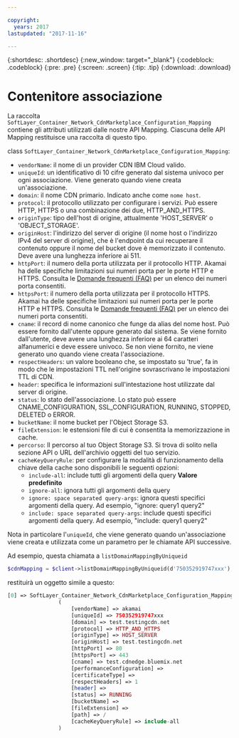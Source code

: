 ```yaml
---

copyright:
  years: 2017
lastupdated: "2017-11-16"

---
```


{:shortdesc: .shortdesc}
{:new_window: target="_blank"}
{:codeblock: .codeblock}
{:pre: .pre}
{:screen: .screen}
{:tip: .tip}
{:download: .download}  

# Contenitore associazione  
La raccolta `SoftLayer_Container_Network_CdnMarketplace_Configuration_Mapping` contiene gli attributi utilizzati dalle nostre API Mapping. Ciascuna delle API Mapping restituisce una raccolta di questo tipo.

class `SoftLayer_Container_Network_CdnMarketplace_Configuration_Mapping`:

* `vendorName`: il nome di un provider CDN IBM Cloud valido.
* `uniqueId`: un identificativo di 10 cifre generato dal sistema univoco per ogni associazione. Viene generato quando viene creata un'associazione.
* `domain`: il nome CDN primario. Indicato anche come `nome host`.
* `protocol`: il protocollo utilizzato per configurare i servizi. Può essere HTTP, HTTPS o una combinazione dei due, HTTP_AND_HTTPS.
* `originType`: tipo dell'host di origine, attualmente 'HOST_SERVER' o 'OBJECT_STORAGE'.
* `originHost`: l'indirizzo del server di origine (il nome host o l'indirizzo IPv4 del server di origine), che è l'endpoint da cui recuperare il contenuto oppure il nome del bucket dove è memorizzato il contenuto. Deve avere una lunghezza inferiore ai 511.
* `httpPort`: il numero della porta utilizzata per il protocollo HTTP. Akamai ha delle specifiche limitazioni sui numeri porta per le porte HTTP e HTTPS. Consulta le [Domande frequenti (FAQ)](faq.html#are-there-any-restrictions-on-what-http-and-https-port-numbers-are-allowed-for-akamai-) per un elenco dei numeri porta consentiti.
* `httpsPort`: il numero della porta utilizzata per il protocollo HTTPS. Akamai ha delle specifiche limitazioni sui numeri porta per le porte HTTP e HTTPS. Consulta le [Domande frequenti (FAQ)](faq.html#are-there-any-restrictions-on-what-http-and-https-port-numbers-are-allowed-for-akamai-) per un elenco dei numeri porta consentiti.
* `cname`: il record di nome canonico che funge da alias del nome host. Può essere fornito dall'utente oppure generato dal sistema. Se viene fornito dall'utente, deve avere una lunghezza inferiore ai 64 caratteri alfanumerici e deve essere univoco. Se non viene fornito, ne viene generato uno quando viene creata l'associazione.
* `respectHeaders`: un valore booleano che, se impostato su 'true', fa in modo che le impostazioni TTL nell'origine sovrascrivano le impostazioni TTL di CDN.
* `header`: specifica le informazioni sull'intestazione host utilizzate dal server di origine.
* `status`: lo stato dell'associazione. Lo stato può essere CNAME_CONFIGURATION, SSL_CONFIGURATION, RUNNING, STOPPED, DELETED o ERROR.
* `bucketName`: il nome bucket per l'Object Storage S3.
* `fileExtension`: le estensioni file di cui è consentita la memorizzazione in cache.
* `percorso`: Il percorso al tuo Object Storage S3. Si trova di solito nella sezione API o URL dell'archivio oggetti del tuo servizio.
* `cacheKeyQueryRule`: per configurare la modalità di funzionamento della chiave della cache sono disponibili le seguenti opzioni:
  * `include-all`: include tutti gli argomenti della query **Valore predefinito**
  * `ignore-all`: ignora tutti gli argomenti della query
  * `ignore: space separated query-args`: ignora questi specifici argomenti della query. Ad esempio, "ignore: query1 query2"
  * `include: space separated query-args`: include questi specifici argomenti della query. Ad esempio, "include: query1 query2"

Nota in particolare l'`uniqueId`, che viene generato quando un'associazione viene creata e utilizzata come un parametro per le chiamate API successive.

Ad esempio, questa chiamata a `listDomainMappingByUniqueid`  
```php  
$cdnMapping = $client->listDomainMappingByUniqueid(d'750352919747xxx');
```

restituirà un oggetto simile a questo:

```php  
[0] => SoftLayer_Container_Network_CdnMarketplace_Configuration_Mapping Object
                (
                    [vendorName] => akamai
                    [uniqueId] => 750352919747xxx
                    [domain] => test.testingcdn.net
                    [protocol] => HTTP_AND_HTTPS
                    [originType] => HOST_SERVER
                    [originHost] => test.testingcdn.net
                    [httpPort] => 80
                    [httpsPort] => 443
                    [cname] => test.cdnedge.bluemix.net
                    [performanceConfiguration] =>
                    [certificateType] =>
                    [respectHeaders] => 1
                    [header] =>
                    [status] => RUNNING
                    [bucketName] =>
                    [fileExtension] =>
                    [path] => /
                    [cacheKeyQueryRule] => include-all
                )
```


